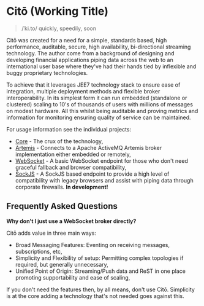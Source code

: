 # Citō (Working Title)

> /ˈki.to/ quickly, speedily, soon

Citō was created for a need for a simple, standards based, high performance, auditable, secure, high availability, bi-directional streaming technology. The author come from a background of designing and developing financial applications piping data across the web to an international user base where they've had their hands tied by inflexible and buggy proprietary technologies.

To achieve that it leverages JEE7 technology stack to ensure ease of integration, multiple deployment methods and flexible broker interoperability. In its simplest form it can run embedded (standalone or clustered) scaling to 10's of thousands of users with millions of messages on modest hardware. All this whilst being auditable and proving metrics and information for monitoring ensuring quality of service can be maintained.

For usage information see the individual projects:

* [Core](/core) - The crux of the technology,
* [Artemis](/artemis) - Connects to a Apache ActiveMQ Artemis broker implementation either embedded or remotely,
* [WebSocket](/websocket) - A basic WebSocket endpoint for those who don't need graceful fallback and browser compatibility,
* [SockJS](/sockjs) - A SockJS based endpoint to provide a high level of compatibility with legacy browsers and assist with piping data through corporate firewalls. **In development!**

## Frequently Asked Questions ##

**Why don't I just use a WebSocket broker directly?**

Citō adds value in three main ways:

* Broad Messaging Features: Eventing on receiving messages, subscriptions, etc,
* Simplicity and Flexibility of setup: Permitting complex topologies if required, but generally unnecessary,
* Unified Point of Origin: Streaming/Push data and ReST in one place promoting supportability and ease of scaling,

If you don't need the features then, by all means, don't use Citō. Simplicity is at the core adding a technology that's not needed goes against this.